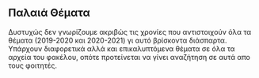## Παλαιά Θέματα
Δυστυχώς δεν γνωρίζουμε ακριβώς τις χρονίες που αντιστοιχούν όλα τα θέματα (2019-2020 και 2020-2021) γι αυτό βρίσκοντα διάσπαρτα. 
Υπάρχουν διαφορετικά αλλά και επικαλυπτόμενα θέματα σε όλα τα αρχεία του φακέλου, οπότε προτείνεται να γίνει αναζήτηση σε αυτά απο τους φοιτητές.
